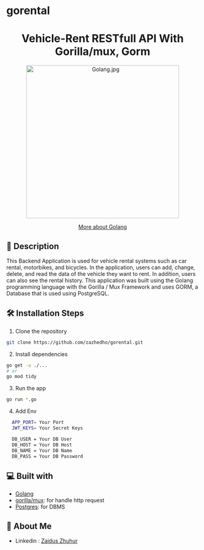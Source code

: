 # gorental

<h1 align="center">
  Vehicle-Rent RESTfull API With Gorilla/mux, Gorm
</h1>
<p align="center"><img src="https://upload.wikimedia.org/wikipedia/commons/thumb/0/05/Go_Logo_Blue.svg/2560px-Go_Logo_Blue.svg.png" width="400px" alt="Golang.jpg" /></p>
<p align="center">
    <a href="https://golang.org/" target="blank">More about Golang</a>
</p>

## 🔗 Description

This Backend Application is used for vehicle rental systems such as car rental, motorbikes, and bicycles. In the application, users can add, change, delete, and read the data of the vehicle they want to rent. In addition, users can also see the rental history. This application was built using the Golang programming language with the Gorilla / Mux Framework and uses GORM, a Database that is used using PostgreSQL.

## 🛠️ Installation Steps

1. Clone the repository

```bash
git clone https://github.com/zazhedho/gorental.git
```

2. Install dependencies

```bash
go get -u ./...
# or
go mod tidy
```

3. Run the app

```bash
go run *.go
```

4. Add Env

```sh
  APP_PORT= Your Port
  JWT_KEYS= Your Secret Keys

  DB_USER = Your DB User
  DB_HOST = Your DB Host
  DB_NAME = Your DB Name
  DB_PASS = Your DB Password
```

## 💻 Built with

- [Golang](https://go.dev/)
- [gorilla/mux](https://github.com/gorilla/mux): for handle http request
- [Postgres](https://www.postgresql.org/): for DBMS

## 🚀 About Me

- Linkedin : [Zaidus Zhuhur](https://www.linkedin.com/in/zaidus-zhuhur/)
